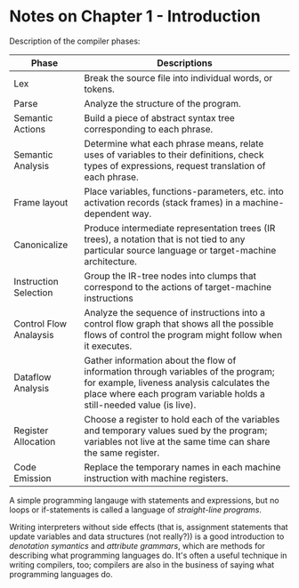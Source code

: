 # Notes on Chapter 1 - Introduction

Description of the compiler phases:

|Phase                  | Descriptions                                                                                                                                                                                             |
|-----------------------|----------------------------------------------------------------------------------------------------------------------------------------------------------------------------------------------------------|
|Lex                    | Break the source file into individual words, or tokens.                                                                                                                                                  |
|Parse                  | Analyze the structure of the program.                                                                                                                                                                    |
|Semantic Actions       | Build a piece of abstract syntax tree corresponding to each phrase.                                                                                                                                      |
|Semantic Analysis      | Determine what each phrase means, relate uses of variables to their definitions, check types of expressions, request translation of each phrase.                                                         |
|Frame layout           | Place variables, functions-parameters, etc. into activation records (stack frames) in a machine-dependent way.                                                                                           |
|Canonicalize           | Produce intermediate representation trees (IR trees), a notation that is not tied to any particular source language or target-machine architecture.                                                      |
|Instruction Selection  | Group the IR-tree nodes into clumps that correspond to the actions of target-machine instructions                                                                                                        |
|Control Flow Analaysis | Analyze the sequence of instructions into a control flow graph that shows all the possible flows of control the program might follow when it executes.                                                   |
|Dataflow Analysis      | Gather information about the flow of information through variables of the program; for example, liveness analysis calculates the place where each program variable holds a still-needed value (is live). |
|Register Allocation    | Choose a register to hold each of the variables and temporary values sued by the program; variables not live at the same time can share the same register.                                               |
|Code Emission          | Replace the temporary names in each machine instruction with machine registers.                                                                                                                          |

A simple programming langauge with statements and expressions, but no loops or if-statements is called a language of _straight-line programs_.

Writing interpreters without side effects (that is, assignment statements that update variables and data structures
(not really?)) is a good introduction to _denotation symantics_ and _attribute grammars_, which are methods for
describing what programming languages do. It's often a useful technique in writing compilers, too; compilers are
also in the business of saying what programming languages do.

